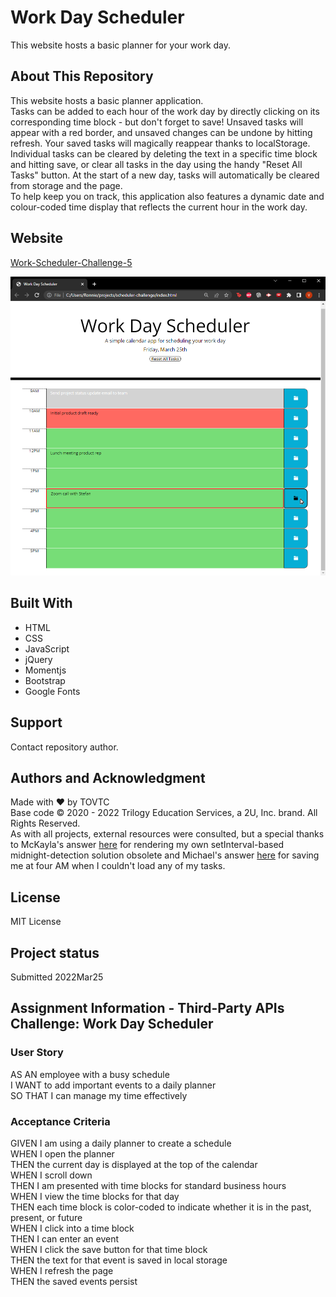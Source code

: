 # Work Day Scheduler
This website hosts a basic planner for your work day.
## About This Repository
This website hosts a basic planner application.</br>
Tasks can be added to each hour of the work day by directly clicking on its corresponding time block - but don't forget to save! Unsaved tasks will appear with a red border, and unsaved changes can be undone by hitting refresh. Your saved tasks will magically reappear thanks to localStorage.</br>
Individual tasks can be cleared by deleting the text in a specific time block and hitting save, or clear all tasks in the day using the handy "Reset All Tasks" button. At the start of a new day, tasks will automatically be cleared from storage and the page.</br>
To help keep you on track, this application also features a dynamic date and colour-coded time display that reflects the current hour in the work day.

## Website
[Work-Scheduler-Challenge-5](https://tovtc.github.io/scheduler-scscbc-challenge/)

![Work Day Scheduler](./scheduler.png?raw=true "Work Day Scheduler")

## Built With
* HTML
* CSS
* JavaScript
* jQuery
* Momentjs
* Bootstrap
* Google Fonts

## Support
Contact repository author.

## Authors and Acknowledgment
Made with ❤️ by TOVTC </br>
Base code © 2020 - 2022 Trilogy Education Services, a 2U, Inc. brand. All Rights Reserved.</br>
As with all projects, external resources were consulted, but a special thanks to McKayla's answer [here](https://stackoverflow.com/questions/26387052/best-way-to-detect-midnight-and-reset-data) for rendering my own setInterval-based midnight-detection solution obsolete and Michael's answer [here](https://stackoverflow.com/questions/6268679/best-way-to-get-the-key-of-a-key-value-javascript-object) for saving me at four AM when I couldn't load any of my tasks.

## License
MIT License

## Project status
Submitted 2022Mar25</br>

## Assignment Information - Third-Party APIs Challenge: Work Day Scheduler
### User Story
AS AN employee with a busy schedule</br>
I WANT to add important events to a daily planner</br>
SO THAT I can manage my time effectively</br>

### Acceptance Criteria
GIVEN I am using a daily planner to create a schedule</br>
WHEN I open the planner</br>
THEN the current day is displayed at the top of the calendar</br>
WHEN I scroll down</br>
THEN I am presented with time blocks for standard business hours</br>
WHEN I view the time blocks for that day</br>
THEN each time block is color-coded to indicate whether it is in the past, present, or future</br>
WHEN I click into a time block</br>
THEN I can enter an event</br>
WHEN I click the save button for that time block</br>
THEN the text for that event is saved in local storage</br>
WHEN I refresh the page</br>
THEN the saved events persist</br>